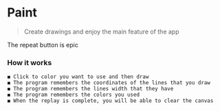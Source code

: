# Paint

> Create drawings and enjoy the main feature of the app

The repeat button is epic

### How it works
    ◼️ Click to color you want to use and then draw
    ◼️ The program remembers the coordinates of the lines that you draw
    ◼️ The program remembers the lines width that they have
    ◼️ The program remembers the colors you used
    ◼️ When the replay is complete, you will be able to clear the canvas
   

